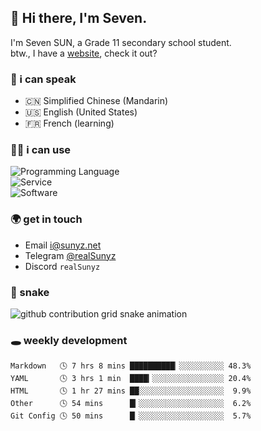 <!-- DO NOT FORGET TO PULL BEFORE PUSHING -->
## 👋 Hi there, I'm Seven.

I'm Seven SUN, a Grade 11 secondary school student.  
btw., I have a [website](https://sunyz.net), check it out?

### 💬 i can speak

* 🇨🇳 Simplified Chinese (Mandarin)  
* 🇺🇸 English (United States)  
* 🇫🇷 French (learning)

### 👩‍💻 i can use

![Programming Language](https://skillicons.dev/icons?i=cpp,html,python,nodejs,nextjs,tailwind,bash,latex,md)  
![Service](https://skillicons.dev/icons?i=docker,git,nginx,cloudflare,workers,github,linux,vercel,mysql)  
![Software](https://skillicons.dev/icons?i=ai,pr,ps,xd,figma,vim,vscode,pycharm,clion)

### 🌍 get in touch

* Email <i@sunyz.net>
* Telegram [@realSunyz](https://t.me/realSunyz)
* Discord `realSunyz`

### 🐍 snake
<picture>
  <source media="(prefers-color-scheme: dark)" srcset="https://raw.githubusercontent.com/realSunyz/realSunyz/main/snake/snake-dark.svg" />
  <source media="(prefers-color-scheme: light)" srcset="https://raw.githubusercontent.com/realSunyz/realSunyz/main/snake/snake.svg" />
  <img alt="github contribution grid snake animation" src="github-snake.svg" />
</picture>

### 🕳️ weekly development
<!-- waka-box start -->
```text
Markdown   🕓 7 hrs 8 mins ██████████▏░░░░░░░░░░ 48.3%
YAML       🕓 3 hrs 1 min  ████▎░░░░░░░░░░░░░░░░ 20.4%
HTML       🕓 1 hr 27 mins ██░░░░░░░░░░░░░░░░░░░  9.9%
Other      🕓 54 mins      █▎░░░░░░░░░░░░░░░░░░░  6.2%
Git Config 🕓 50 mins      █▏░░░░░░░░░░░░░░░░░░░  5.7%
```
<!-- Powered by https://github.com/realSunyz/waka-box-go . -->
<!-- waka-box end -->